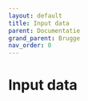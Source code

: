 ```yaml
---
layout: default
title: Input data
parent: Documentatie
grand_parent: Brugge
nav_order: 0
---
```


# Input data


